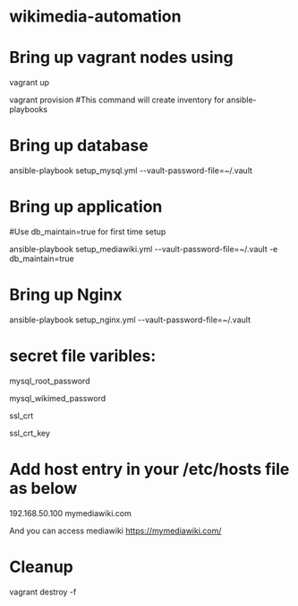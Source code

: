 # wikimedia-automation

# Bring up vagrant nodes using

vagrant up

vagrant provision #This command will create inventory for ansible-playbooks

# Bring up database 
ansible-playbook setup_mysql.yml --vault-password-file=~/.vault

# Bring up application
#Use db_maintain=true for first time setup 

ansible-playbook setup_mediawiki.yml --vault-password-file=~/.vault -e db_maintain=true 

# Bring up Nginx 

ansible-playbook setup_nginx.yml --vault-password-file=~/.vault

# secret file varibles:
 mysql_root_password
 
 mysql_wikimed_password
 
 ssl_crt
 
 ssl_crt_key

# Add host entry in your /etc/hosts file as below

192.168.50.100 mymediawiki.com

And you can access mediawiki 
https://mymediawiki.com/

# Cleanup
vagrant destroy -f

